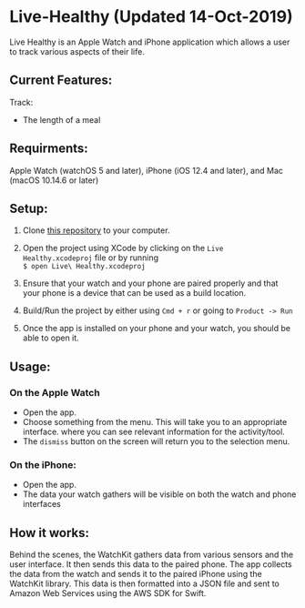 # Live-Healthy (Updated 14-Oct-2019)

Live Healthy is an Apple Watch and iPhone application which allows a user to track various aspects of their life.

## Current Features:
Track:
* The length of a meal


## Requirments:
Apple Watch (watchOS 5 and later), iPhone (iOS 12.4 and later), and Mac (macOS 10.14.6 or later)

## Setup:
1. Clone [this repository](https://github.com/r-kondaveeti/Live-Healthy.git) to your computer.

2. Open the project using XCode by clicking on the `Live Healthy.xcodeproj` file or by running \
`$ open Live\ Healthy.xcodeproj`

3. Ensure that your watch and your phone are paired properly and that your phone is a device that can be used as a build location.

4. Build/Run the project by either using `Cmd + r` or going to `Product -> Run`

5. Once the app is installed on your phone and your watch, you should be able to open it.

## Usage:

### On the Apple Watch
* Open the app.
* Choose something from the menu. This will take you to an appropriate interface.
where you can see relevant information for the activity/tool.
* The `dismiss` button on the screen will return you to the selection menu.

### On the iPhone:
* Open the app.
* The data your watch gathers will be visible on both the watch and phone interfaces

## How it works:
Behind the scenes, the WatchKit gathers data from various sensors and the user interface. It then sends this data to the 
paired phone.
The app collects the data from the watch and sends it to the paired iPhone using the WatchKit library.
This data is then formatted into a JSON file and sent to Amazon Web Services using the AWS SDK for Swift.
